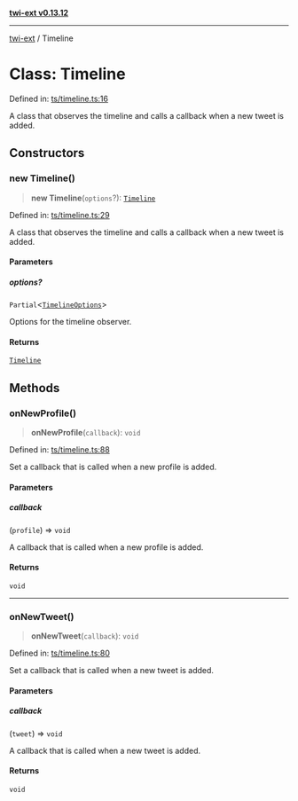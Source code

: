 [**twi-ext v0.13.12**](../README.md)

***

[twi-ext](../README.md) / Timeline

# Class: Timeline

Defined in: [ts/timeline.ts:16](https://github.com/Robot-Inventor/twi-ext/blob/8b545e372d37d3bd8a9a60b4daddf6602af884b4/src/ts/timeline.ts#L16)

A class that observes the timeline and calls a callback when a new tweet is added.

## Constructors

### new Timeline()

> **new Timeline**(`options`?): [`Timeline`](Timeline.md)

Defined in: [ts/timeline.ts:29](https://github.com/Robot-Inventor/twi-ext/blob/8b545e372d37d3bd8a9a60b4daddf6602af884b4/src/ts/timeline.ts#L29)

A class that observes the timeline and calls a callback when a new tweet is added.

#### Parameters

##### options?

`Partial`\<[`TimelineOptions`](../interfaces/TimelineOptions.md)\>

Options for the timeline observer.

#### Returns

[`Timeline`](Timeline.md)

## Methods

### onNewProfile()

> **onNewProfile**(`callback`): `void`

Defined in: [ts/timeline.ts:88](https://github.com/Robot-Inventor/twi-ext/blob/8b545e372d37d3bd8a9a60b4daddf6602af884b4/src/ts/timeline.ts#L88)

Set a callback that is called when a new profile is added.

#### Parameters

##### callback

(`profile`) => `void`

A callback that is called when a new profile is added.

#### Returns

`void`

***

### onNewTweet()

> **onNewTweet**(`callback`): `void`

Defined in: [ts/timeline.ts:80](https://github.com/Robot-Inventor/twi-ext/blob/8b545e372d37d3bd8a9a60b4daddf6602af884b4/src/ts/timeline.ts#L80)

Set a callback that is called when a new tweet is added.

#### Parameters

##### callback

(`tweet`) => `void`

A callback that is called when a new tweet is added.

#### Returns

`void`
